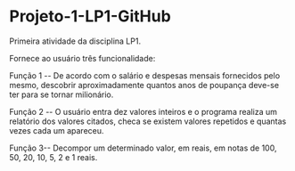 # Projeto-1-LP1-GitHub
Primeira atividade da disciplina LP1.

Fornece ao usuário três funcionalidade:

Função 1 -- De acordo com o salário e despesas mensais fornecidos pelo mesmo, descobrir aproximadamente quantos anos de poupança deve-se ter para se tornar milionário.

Função 2 -- O usuário entra dez valores inteiros e o programa realiza um relatório dos valores citados, checa se existem valores repetidos e quantas vezes cada um apareceu.

Função 3-- Decompor um determinado valor, em reais, em notas de 100, 50, 20, 10, 5, 2 e 1 reais.
